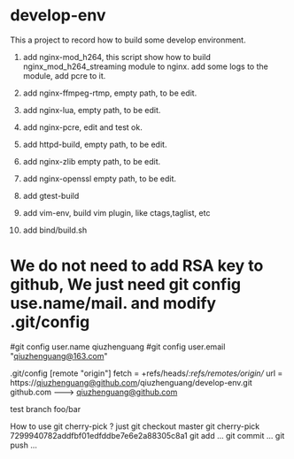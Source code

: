 # develop-env

This a project to record how to build some develop environment.

1. add nginx-mod_h264, this script show how to build nginx_mod_h264_streaming module to nginx. add some logs to the module, add pcre to it.

2. add nginx-ffmpeg-rtmp,  empty path, to be edit.

3. add nginx-lua, empty path, to be edit.

4. add nginx-pcre, edit and test ok.

5. add httpd-build, empty path, to be edit.

6. add nginx-zlib empty path, to be edit.

7. add nginx-openssl empty path, to be edit.

8. add gtest-build

9. add vim-env, build vim plugin, like ctags,taglist, etc

10. add bind/build.sh

# We do not need to add RSA key to github, We just need git config use.name/mail. and modify .git/config
#git config  user.name  qiuzhenguang
#git config  user.email  "qiuzhenguang@163.com"   


.git/config
[remote "origin"]
    fetch = +refs/heads/*:refs/remotes/origin/*
    url = https://qiuzhenguang@github.com/qiuzhenguang/develop-env.git
github.com ---> qiuzhenguang@github.com


test branch foo/bar

How to use git cherry-pick ?
just git checkout master
git cherry-pick 7299940782addfbf01edfddbe7e6e2a88305c8a1
git add ...
git commit ...
git push ...

